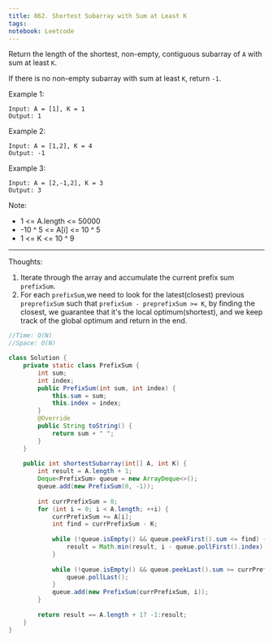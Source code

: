 ```yaml
---
title: 862. Shortest Subarray with Sum at Least K
tags: 
notebook: Leetcode
---
```


Return the length of the shortest, non-empty, contiguous subarray of `A` with sum at least `K`.

If there is no non-empty subarray with sum at least `K`, return `-1`.

Example 1:
```
Input: A = [1], K = 1
Output: 1
```
Example 2:
```
Input: A = [1,2], K = 4
Output: -1
````
Example 3:
```
Input: A = [2,-1,2], K = 3
Output: 3
```` 

Note:

- 1 <= A.length <= 50000
- -10 ^ 5 <= A[i] <= 10 ^ 5
- 1 <= K <= 10 ^ 9
----------

Thoughts:
1. Iterate through the array and accumulate the current prefix sum `prefixSum`.
2. For each `prefixSum`,we need to look for the latest(closest) previous `preprefixSum` such that `prefixSum - preprefixSum >= K`, by finding the closest, we guarantee that it's the local optimum(shortest), and we keep track of the global optimum and return in the end.


```Java
//Time: O(N)
//Space: O(N)

class Solution {
    private static class PrefixSum {
        int sum;
        int index;
        public PrefixSum(int sum, int index) {
            this.sum = sum;
            this.index = index;
        }
		@Override
		public String toString() {
			return sum + " ";
		}
    }
    
    public int shortestSubarray(int[] A, int K) {
        int result = A.length + 1;
        Deque<PrefixSum> queue = new ArrayDeque<>();
        queue.add(new PrefixSum(0, -1));
        
        int currPrefixSum = 0;
        for (int i = 0; i < A.length; ++i) {
        	currPrefixSum += A[i];
            int find = currPrefixSum - K;
            
            while (!queue.isEmpty() && queue.peekFirst().sum <= find) {
                result = Math.min(result, i - queue.pollFirst().index);
            }
            
            while (!queue.isEmpty() && queue.peekLast().sum >= currPrefixSum) {
                queue.pollLast();
            }
            queue.add(new PrefixSum(currPrefixSum, i));
        }
        
        return result == A.length + 1? -1:result;
    }
}
```